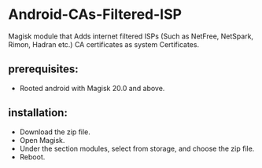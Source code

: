 # Android-CAs-Filtered-ISP
Magisk module that Adds internet filtered ISPs (Such as NetFree, NetSpark, Rimon, Hadran etc.) CA certificates as system
Certificates.

## prerequisites:
* Rooted android with Magisk 20.0 and above.

## installation:
* Download the zip file.
* Open Magisk.
* Under the section modules, select from storage, and choose the zip file.
* Reboot.

